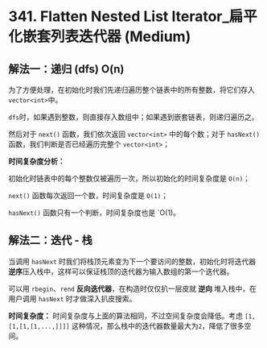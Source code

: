 # 341. Flatten Nested List Iterator_扁平化嵌套列表迭代器 (Medium)



## 解法一：递归 (dfs) O(n)

为了方便处理，在初始化时我们先递归遍历整个链表中的所有整数，将它们存入`vector<int>`中。

`dfs`时，如果遇到整数，则直接存入数组中；如果遇到嵌套链表，则递归遍历之。

然后对于 `next()` 函数，我们依次返回 `vector<int>` 中的每个数；对于 `hasNext()` 函数，我们判断是否已经遍历完整个 `vector<int>`；



**时间复杂度分析：**

初始化时链表中的每个整数仅被遍历一次，所以初始化的时间复杂度是 `O(n)`；

`next()` 函数每次返回一个数，时间复杂度是 `O(1)`；

`hasNext()` 函数只有一个判断，时间复杂度也是 `O(1)。



## 解法二：迭代 - 栈



当调用 `hasNext` 时我们将栈顶元素变为下一个要访问的整数，初始化时将迭代器**逆序**压入栈中，这样可以保证栈顶的迭代器为输入数组的第一个迭代器。



可以用 `rbegin`、`rend` **反向迭代器**，在构造时仅仅扒一层皮就 **逆向** 堆入栈中，在用户调用 `hasNext` 时才做深入扒皮搜索。



**时间复杂度：**
时间复杂度与上面的算法相同，不过空间复杂度会降低。考虑 `[1,[1,[1,[1,...,]]]]` 这种情况，那么栈中的迭代器数量最大为`2`，降低了很多空间。
